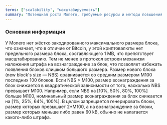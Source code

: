 ```yaml
---
terms: ["scalability", "масштабируемость"]
summary: "Потенциал роста Monero, требуемые ресурсы и методы повышения эффективности"
---
```


### Основная информация

У Monero нет жёстко закодированного максимального размера блока, что означает, что в отличие от Bitcoin, у этой криптовалюты нет предельного размера блока, составляющего 1 MB, что препятствует масштабированию. Тем не менее в протокол встроен механизм наложения штрафа на вознаграждение за блок, что позволяет избежать появления блоков слишком большого размера. Размер нового блока (new block's size — NBS) сравнивается со средним размером M100 последних 100 блоков. Если NBS > M100, размер вознаграждения за блок снижается в квадратической зависимости от того, насколько NBS превышает M100. Например, если NBS на [10%, 50%, 80%, 100%] больше M100, номинальный размер вознаграждения за блок снижается на [1%, 25%, 64%, 100%]. В целом запрещается генерировать блоки, размер которых превышает 2*M100, а на вознаграждение за блоки, размер которых меньше либо равен 60 kB, обычно не налагается какого-либо штрафа.

